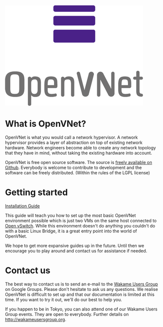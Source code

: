 ![OpenVNet logo](img/OpenVNet_logo_single.png)

# What is OpenVNet?

OpenVNet is what you would call a network hypervisor. A network hypervisor provides a layer of abstraction on top of existing network hardware. Network engineers become able to create any network topology that they have in mind, without taking the existing hardware into account.

OpenVNet is free open source software. The source is [freely available on Github](https://github.com/axsh/openvnet). Everybody is welcome to contribute to development and the software can be freely distributed. (Within the rules of the LGPL license)

# Getting started

[Installation Guide](installation.md)

This guide will teach you how to set up the most basic OpenVNet environment possible which is just two VMs on the same host connected to [Open vSwitch](http://openvswitch.org). While this environment doesn't do anything you couldn't do with a basic Linux Bridge, it is a great entry point into the world of OpenVNet.

We hope to get more expansive guides up in the future. Until then we encourage you to play around and contact us for assistance if needed.

# Contact us

The best way to contact us is to send an e-mail to the [Wakame Users Group](https://groups.google.com/forum/?#!forum/wakame-ug) on Google Groups. Please don't hesitate to ask us any questions. We realise OpenVNet is difficult to set up and that our documentation is limited at this time. If you want to try it out, we'll do our best to help you.

If you happen to be in Tokyo, you can also attend one of our Wakame Users Group events. They are open to everybody. Further details on http://wakameusersgroup.org.
